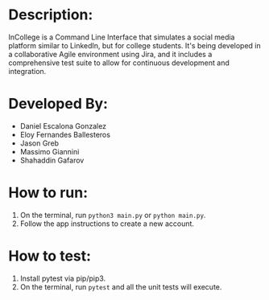 # Description:   
InCollege is a Command Line Interface that simulates a social media platform similar to LinkedIn, but for college students. It's being developed in a collaborative Agile environment using Jira, and it includes a comprehensive test suite to allow for continuous development and integration.
# Developed By:   
- Daniel Escalona Gonzalez
- Eloy Fernandes Ballesteros
- Jason Greb                  
- Massimo Giannini
- Shahaddin Gafarov

# How to run:
1) On the terminal, run `python3 main.py` or `python main.py`.
2) Follow the app instructions to create a new account.

# How to test:
1) Install pytest via pip/pip3.
2) On the terminal, run `pytest` and all the unit tests will execute.

